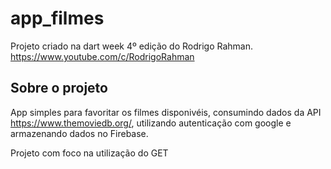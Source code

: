 # app_filmes

Projeto criado na dart week 4º edição do Rodrigo Rahman.
https://www.youtube.com/c/RodrigoRahman

## Sobre o projeto

App simples para favoritar os filmes disponivéis, consumindo dados da API  https://www.themoviedb.org/, utilizando autenticação com google e armazenando dados no Firebase.

Projeto com foco na utilização do GET


